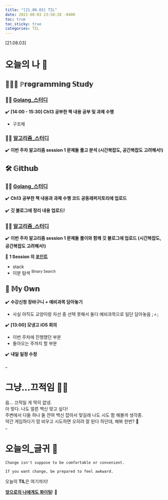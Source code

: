 ```yaml
---
title: "[21.08.03] TIL"
date: 2021-08-03 23:50:28 -0400
toc: true
toc_sticky: true
categories: TIL
---
```


[21.08.03]

# 오늘의 나 💭

## 👩🏻‍💻 ℙ𝕣𝕠𝕘𝕣𝕒𝕞𝕞𝕚𝕟𝕘 𝕊𝕥𝕦𝕕𝕪    

### ☝🏻 <u>Golang_스터디</u>

✔️ **[14:00 - 15:30] Ch13 공부한 책 내용 공부 및 과제 수행**

- 구조체

### ☝🏻 <u>알고리즘_스터디</u>

✔️ **이번 주차 알고리즘 session 1 문제들 풀고 분석 (시간복잡도, 공간복잡도 고려해서!)** 




## 🛠️ 𝔾𝕚𝕥𝕙𝕦𝕓 

### ☝🏻 <u>Golang_스터디</u>

✔️ **Ch13 공부한 책 내용과 과제 수행 코드 공동레퍼지토리에 업로드**     

✔️ **깃 블로그에 정리 내용 업로드!** 
     
### ☝🏻 <u>알고리즘_스터디</u>

✔️ **이번 주차 알고리즘 session 1 문제들 풀이와 함께 깃 블로그에 업로드 (시간복잡도, 공간복잡도 고려해서!)** 

<div class="notice--primary" markdown="1">
🌟 <strong>1 Session 의 <u>포인트</u></strong>   
   
 - stack      
 - 이분 탐색 <sup>Binary Search</sup>     
</div>    
		

## 🌝 𝕄𝕪 𝕆𝕨𝕟 

✔️ **수강신청 장바구니 + 예비과목 담아놓기** 

- 사실 아직도 교양이랑 자선 중 선택 못해서 둘다 예비과목으로 일단 담아놓음 ;ㅅ; 

✔️ **[13:00] 모냉고 iOS 회의**      

- 이번 주차에 진행했던 부분
- 돌아오는 주까지 할 부분    

✔️ **내일 일정 수정**
     
_
  
# 그냥...끄적임 ✍🏻

음... 끄적일 게 딱히 없넹.    
아 맞다. 나도 얼른 백신 맞고 싶다!    
주변에서 다들 하나 둘 잔여 백신 잡아서 맞길래 나도 시도 함 해볼까 생각중.     
약간 게임하다가 맘 비우고 시도하면 오히려 잘 된다 하던데, 해봐 한번? 👀            
_

# 오늘의_글귀 📜

	Change isn't suppose to be comfortable or convenient.
	
	If you want change, be prepared to feel awkward.

<div class="notice--primary" markdown="1">
오늘의 <strong>TIL</strong>은 여기까지!     
      
<strong><u>앞으로의 나에게도 화이팅</u></strong>! 🌸 
</div>
